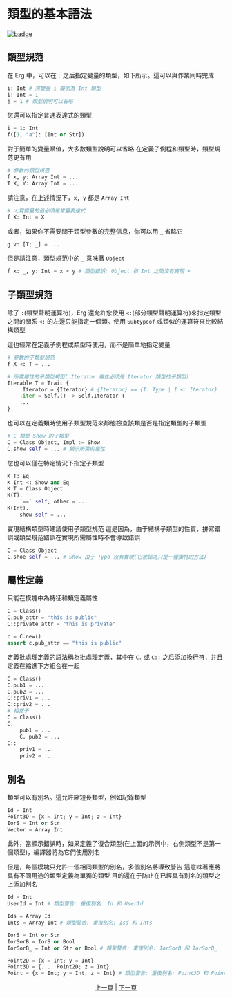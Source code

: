 # 類型的基本語法

[![badge](https://img.shields.io/endpoint.svg?url=https%3A%2F%2Fgezf7g7pd5.execute-api.ap-northeast-1.amazonaws.com%2Fdefault%2Fsource_up_to_date%3Fowner%3Derg-lang%26repos%3Derg%26ref%3Dmain%26path%3Ddoc/EN/syntax/type/02_basic.md%26commit_hash%3D51de3c9d5a9074241f55c043b9951b384836b258)](https://gezf7g7pd5.execute-api.ap-northeast-1.amazonaws.com/default/source_up_to_date?owner=erg-lang&repos=erg&ref=main&path=doc/EN/syntax/type/02_basic.md&commit_hash=51de3c9d5a9074241f55c043b9951b384836b258)

## 類型規范

在 Erg 中，可以在 `:` 之后指定變量的類型，如下所示。這可以與作業同時完成

```python
i: Int # 將變量 i 聲明為 Int 類型
i: Int = 1
j = 1 # 類型說明可以省略
```

您還可以指定普通表達式的類型

```python
i = 1: Int
f([1, "a"]: [Int or Str])
```

對于簡單的變量賦值，大多數類型說明可以省略
在定義子例程和類型時，類型規范更有用

```python
# 參數的類型規范
f x, y: Array Int = ...
T X, Y: Array Int = ...
```

請注意，在上述情況下，`x, y` 都是 `Array Int`

```python
# 大寫變量的值必須是常量表達式
f X: Int = X
```

或者，如果你不需要關于類型參數的完整信息，你可以用 `_` 省略它

```python
g v: [T; _] = ...
```

但是請注意，類型規范中的 `_` 意味著 `Object`

```python
f x: _, y: Int = x + y # 類型錯誤: Object 和 Int 之間沒有實現 +
```

## 子類型規范

除了 `:`(類型聲明運算符)，Erg 還允許您使用 `<:`(部分類型聲明運算符)來指定類型之間的關系
`<:` 的左邊只能指定一個類。使用 `Subtypeof` 或類似的運算符來比較結構類型

這也經常在定義子例程或類型時使用，而不是簡單地指定變量

```python
# 參數的子類型規范
f X <: T = ...

# 所需屬性的子類型規范(.Iterator 屬性必須是 Iterator 類型的子類型)
Iterable T = Trait {
    .Iterator = {Iterator} # {Iterator} == {I: Type | I <: Iterator}
    .iter = Self.() -> Self.Iterator T
    ...
}
```

也可以在定義類時使用子類型規范來靜態檢查該類是否是指定類型的子類型

```python
# C 類是 Show 的子類型
C = Class Object, Impl := Show
C.show self = ... # 顯示所需的屬性
```

您也可以僅在特定情況下指定子類型

```python
K T: Eq
K Int <: Show and Eq
K T = Class Object
K(T).
    `==` self, other = ...
K(Int).
    show self = ...
```

實現結構類型時建議使用子類型規范
這是因為，由于結構子類型的性質，拼寫錯誤或類型規范錯誤在實現所需屬性時不會導致錯誤

```python
C = Class Object
C.shoe self = ... # Show 由于 Typo 沒有實現(它被認為只是一種獨特的方法)
```

## 屬性定義

只能在模塊中為特征和類定義屬性

```python
C = Class()
C.pub_attr = "this is public"
C::private_attr = "this is private"

c = C.new()
assert c.pub_attr == "this is public"
```

定義批處理定義的語法稱為批處理定義，其中在 `C.` 或 `C::` 之后添加換行符，并且定義在縮進下方組合在一起

```python
C = Class()
C.pub1 = ...
C.pub2 = ...
C::priv1 = ...
C::priv2 = ...
# 相當于
C = Class()
C.
    pub1 = ...
    C. pub2 = ...
C::
    priv1 = ...
    priv2 = ...
```

## 別名

類型可以有別名。這允許縮短長類型，例如記錄類型

```python
Id = Int
Point3D = {x = Int; y = Int; z = Int}
IorS = Int or Str
Vector = Array Int
```

此外，當顯示錯誤時，如果定義了復合類型(在上面的示例中，右側類型不是第一個類型)，編譯器將為它們使用別名

但是，每個模塊只允許一個相同類型的別名，多個別名將導致警告
這意味著應將具有不同用途的類型定義為單獨的類型
目的還在于防止在已經具有別名的類型之上添加別名

```python
Id = Int
UserId = Int # 類型警告: 重復別名: Id 和 UserId

Ids = Array Id
Ints = Array Int # 類型警告: 重復別名: Isd 和 Ints

IorS = Int or Str
IorSorB = IorS or Bool
IorSorB_ = Int or Str or Bool # 類型警告: 重復別名: IorSorB 和 IorSorB_

Point2D = {x = Int; y = Int}
Point3D = {.... Point2D; z = Int}
Point = {x = Int; y = Int; z = Int} # 類型警告: 重復別名: Point3D 和 Point
```

<p align='center'>
    <a href='./01_type_system.md'>上一頁</a> | <a href='./03_trait.md'>下一頁</a>
</p>
